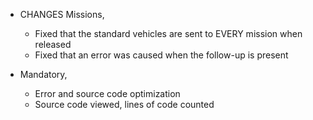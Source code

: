 + CHANGES Missions,
  - Fixed that the standard vehicles are sent to EVERY mission when released
  - Fixed that an error was caused when the follow-up is present

+ Mandatory, 
  - Error and source code optimization
  - Source code viewed, lines of code counted